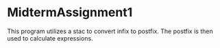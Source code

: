 # MidtermAssignment1
This program utilizes a stac to convert infix to postfix. The postfix is then used to calculate expressions.
